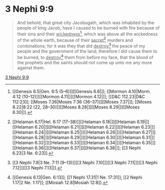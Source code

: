 # 3 Nephi 9:9

> And behold, that great city Jacobugath, which was inhabited by the people of king Jacob, have I caused to be burned with fire because of their sins and their <u>wickedness</u>[^a], which was above all the wickedness of the whole earth, because of their <u>secret</u>[^b] murders and combinations; for it was they that did <u>destroy</u>[^c] the peace of my people and the government of the land; therefore I did cause them to be burned, to <u>destroy</u>[^d] them from before my face, that the blood of the prophets and the saints should not come up unto me any more against them.

[3 Nephi 9:9](https://www.churchofjesuschrist.org/study/scriptures/bofm/3-ne/9?lang=eng&id=p9#p9)


[^a]: [[Genesis 6.5|Gen. 6:5 (5–6)]][[Genesis 6.6|]]; [[Mormon 4.10|Morm. 4:12 (10–12)]][[Mormon 4.11|]][[Mormon 4.12|]]; [[D&C 112.23|D&C 112:23]]; [[Moses 7.36|Moses 7:36 (36–37)]][[Moses 7.37|]]; [[Moses 8.22|8:22 (22, 28–30)]][[Moses 8.28|]][[Moses 8.29|]][[Moses 8.30|]].  
[^b]: [[Helaman 6.17|Hel. 6:17 (17–38)]][[Helaman 6.18|]][[Helaman 6.19|]][[Helaman 6.20|]][[Helaman 6.21|]][[Helaman 6.22|]][[Helaman 6.23|]][[Helaman 6.24|]][[Helaman 6.25|]][[Helaman 6.26|]][[Helaman 6.27|]][[Helaman 6.28|]][[Helaman 6.29|]][[Helaman 6.30|]][[Helaman 6.31|]][[Helaman 6.32|]][[Helaman 6.33|]][[Helaman 6.34|]][[Helaman 6.35|]][[Helaman 6.36|]][[Helaman 6.37|]][[Helaman 6.38|]]; [[3 Nephi 6.23|3 Ne. 6:23]].  
[^c]: [[3 Nephi 7.9|3 Ne. 7:11 (9–13)]][[3 Nephi 7.10|]][[3 Nephi 7.11|]][[3 Nephi 7.12|]][[3 Nephi 7.13|]].  
[^d]: [[Genesis 6.13|Gen. 6:13]]; [[1 Nephi 17.31|1 Ne. 17:31]]; [[2 Nephi 1.17|2 Ne. 1:17]]; [[Mosiah 12.8|Mosiah 12:8]].  
